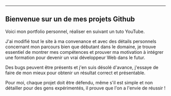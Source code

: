 --------------------------------------
Bienvenue sur un de mes projets Github
--------------------------------------

Voici mon portfolio personnel, réaliser en suivant un tuto YouTube. 

J'ai modifié tout le site à ma convenance et avec des détails personnels concernant mon parcours bien que débutant dans le domaine, je trouve essentiel de montrer mes compétences et prouver ma motivation à intégrer une formation pour devenir un vrai développeur Web dans le futur.

Des bugs peuvent être présents et j'en suis désolé d'avance, j'essaye de faire de mon mieux pour obtenir un résultat correct et présentable. 

Pour moi, chaque projet doit être défendu, même s'il est simple et non détailler pour des gens expérimentés, il prouve que l'on a l'envie de réussir !
